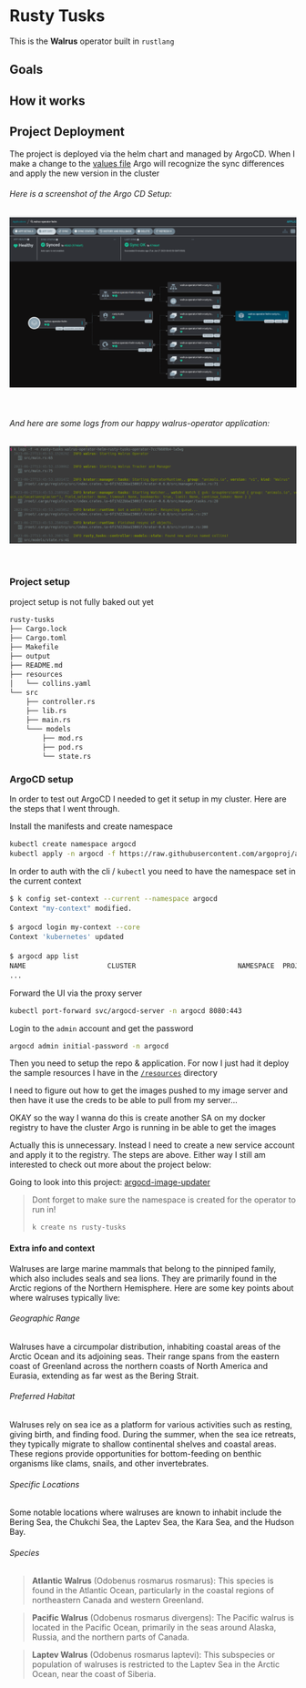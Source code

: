 # Rusty Tusks

This is the __Walrus__ operator built in `rustlang`

## Goals

## How it works

## Project Deployment

The project is deployed via the helm chart and managed by ArgoCD. When I make a change to the [values file](charts/rusty-tusks-operator/rusty-tusks-operator-values.yaml) Argo will recognize the sync differences and apply the new version in the cluster

###### Here is a screenshot of the Argo CD Setup:
![Argo CD Setup](assets/rusty-tusks-operator-argocd.png)

<br />

###### And here are some logs from our happy walrus-operator application:
![Happy Application Logs](assets/rusty-tusks-operator-logs.png)

<br />

### Project setup

project setup is not fully baked out yet

```
rusty-tusks
├── Cargo.lock
├── Cargo.toml
├── Makefile
├── output
├── README.md
├── resources
│   └── collins.yaml
└── src
    ├── controller.rs
    ├── lib.rs
    ├── main.rs
    └─── models
        ├── mod.rs
        ├── pod.rs
        └── state.rs
```

### ArgoCD setup

In order to test out ArgoCD I needed to get it setup in my cluster. Here are the steps that I went through.

Install the manifests and create namespace
```bash
kubectl create namespace argocd
kubectl apply -n argocd -f https://raw.githubusercontent.com/argoproj/argo-cd/stable/manifests/install.yaml
```

In order to auth with the cli / `kubectl` you need to have the namespace set in the current context
```bash
$ k config set-context --current --namespace argocd
Context "my-context" modified.

$ argocd login my-context --core
Context 'kubernetes' updated

$ argocd app list
NAME                    CLUSTER                         NAMESPACE  PROJECT  STATUS  HEALTH   SYNCPOLICY  CONDITIONS  REPO                                      PATH       TARGET
...
```

Forward the UI via the proxy server
```bash
kubectl port-forward svc/argocd-server -n argocd 8080:443
```

Login to the `admin` account and get the password
```bash
argocd admin initial-password -n argocd
```

Then you need to setup the repo & application. For now I just had it deploy the sample resources I have in the [`/resources`](/resources) directory

I need to figure out how to get the images pushed to my image server and then have it
use the creds to be able to pull from my server...

OKAY so the way I wanna do this is create another SA on my docker registry to have the cluster Argo is running in be able to get the images

Actually this is unnecessary. Instead I need to create a new service account and apply it to the registry. The steps are above. Either way I still am interested to check out more about the project below:

Going to look into this project: [argocd-image-updater](https://argocd-image-updater.readthedocs.io/en/stable/install/installation/)

> Dont forget to make sure the namespace is created for the operator to run in!
>
> ```bash
> k create ns rusty-tusks
> ```


#### Extra info and context


Walruses are large marine mammals that belong to the pinniped family, which also includes seals and sea lions. They are primarily found in the Arctic regions of the Northern Hemisphere. Here are some key points about where walruses typically live:

###### Geographic Range

Walruses have a circumpolar distribution, inhabiting coastal areas of the Arctic Ocean and its adjoining seas. Their range spans from the eastern coast of Greenland across the northern coasts of North America and Eurasia, extending as far west as the Bering Strait.

###### Preferred Habitat

Walruses rely on sea ice as a platform for various activities such as resting, giving birth, and finding food. During the summer, when the sea ice retreats, they typically migrate to shallow continental shelves and coastal areas. These regions provide opportunities for bottom-feeding on benthic organisms like clams, snails, and other invertebrates.

###### Specific Locations
Some notable locations where walruses are known to inhabit include the Bering Sea, the Chukchi Sea, the Laptev Sea, the Kara Sea, and the Hudson Bay.

###### Species
>   __Atlantic Walrus__ (Odobenus rosmarus rosmarus): This species is found in the Atlantic Ocean, particularly in the coastal regions of northeastern Canada and western Greenland.

>   __Pacific Walrus__ (Odobenus rosmarus divergens): The Pacific walrus is located in the Pacific Ocean, primarily in the seas around Alaska, Russia, and the northern parts of Canada.

>   __Laptev Walrus__ (Odobenus rosmarus laptevi): This subspecies or population of walruses is restricted to the Laptev Sea in the Arctic Ocean, near the coast of Siberia.
